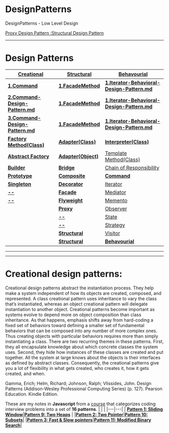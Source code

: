 # DesignPatterns
DesignPatterns - Low Level Design

[Proxy Design Pattern :Structural Design Pattern](https://youtu.be/9MxHKlVc6ZM)


---
# Design Patterns

|<b>[**Creational**]()</b>|<b>[**Structural**]()</b>|[**Behavourial**]()</b>|
|---|---|---|
|<b>[1.Command](https://github.com/vishal637yadav/DesignPatterns/blob/master/src/document/md/Command-Design-Pattern.md)</b>|<b>[1.FacadeMethod](https://github.com/vishal637yadav/DesignPatterns/blob/master/src/document/md/FacadeMethodDesignPattern.md)</b>|<b>[1.Iterator-Behavioral-Design-Pattern.md](https://github.com/vishal637yadav/DesignPatterns/blob/master/src/document/md/Iterator-Behavioral-Design-Pattern.md)</b>|
|<b>[2.Command-Design-Pattern.md](https://github.com/vishal637yadav/DesignPatterns/blob/master/src/document/md/Command-Design-Pattern.md)</b>|<b>[1.FacadeMethod](https://github.com/vishal637yadav/DesignPatterns/blob/master/src/document/md/FacadeMethodDesignPattern.md)</b>|<b>[1.Iterator-Behavioral-Design-Pattern.md](https://github.com/vishal637yadav/DesignPatterns/blob/master/src/document/md/Iterator-Behavioral-Design-Pattern.md)</b>|
|<b>[3.Command-Design-Pattern.md](https://github.com/vishal637yadav/DesignPatterns/blob/master/src/document/md/Command-Design-Pattern.md)</b>|<b>[1.FacadeMethod](https://github.com/vishal637yadav/DesignPatterns/blob/master/src/document/md/FacadeMethodDesignPattern.md)</b>|<b>[1.Iterator-Behavioral-Design-Pattern.md](https://github.com/vishal637yadav/DesignPatterns/blob/master/src/document/md/Iterator-Behavioral-Design-Pattern.md)</b>|
|<b>[Factory Method(Class)]()</b>|<b>[Adapter(Class)]()</b>|<b>[Interpreter(Class)]()</b>|
|<b>[Abstract Factory]()</b>|<b>[Adapter(Object)]()</b>|[Template Method(Class)]()</b>|
|<b>[Builder]()</b>|<b>[Bridge]()</b>|[Chain of Responsibility]()</b>|
|<b>[Prototype]()</b>|<b>[Composite]()</b>|[<b>Command</b>](https://github.com/vishal637yadav/DesignPatterns/blob/master/src/document/md/Command-Design-Pattern.md)|
|<b>[Singleton]()</b>|<b>[Decorator]()</b>|[Iterator]()</b>|
|<b>[--]()</b>|<b>[Facade]()</b>|[Mediator]()</b>|
|<b>[--]()</b>|<b>[Flyweight]()</b>|[Memento]()</b>|
||<b>[Proxy]()</b>|[Observer]()</b>|
||<b>[--]()</b>|[State]()</b>|
||<b>[--]()</b>|[Strategy]()</b>|
||<b>[**Structural**]()</b>|[Visitor]()</b>|
||<b>[**Structural**]()</b>|[**Behavourial**]()</b>|

---

---
# Creational design patterns:
Creational design patterns abstract the instantiation process. They help make a system independent of how its objects are created, composed, and represented. A class creational pattern uses inheritance to vary the class that’s instantiated, whereas an object creational pattern will delegate instantiation to another object. Creational patterns become important as systems evolve to depend more on object composition than class inheritance. As that happens, emphasis shifts away from hard-coding a fixed set of behaviors toward defining a smaller set of fundamental behaviors that can be composed into any number of more complex ones. Thus creating objects with particular behaviors requires more than simply instantiating a class. There are two recurring themes in these patterns. First, they all encapsulate knowledge about which concrete classes the system uses. Second, they hide how instances of these classes are created and put together. All the system at large knows about the objects is their interfaces as defined by abstract classes. Consequently, the creational patterns give you a lot of flexibility in what gets created, who creates it, how it gets created, and when.

Gamma, Erich; Helm, Richard; Johnson, Ralph; Vlissides, John. Design Patterns (Addison-Wesley Professional Computing Series) (p. 127). Pearson Education. Kindle Edition. 

These are my notes in <b>Javascript</b> from a [course](https://www.educative.io/courses/grokking-the-coding-interview) that categorizes coding interview problems into a set of <b>16 patterns</b>. 
|   |   |
|---|---|
| <b>[Pattern 1: Sliding Window](./✅%20%20Pattern%2001%20:%20Sliding%20Window.md)</b>|<b>[Pattern 9: Two Heaps](./✅%20🙃%20Pattern%2009:%20Two%20Heaps.md)</b>   |
|<b>[Pattern 2: Two Pointer](./✅%20%20Pattern%2002:%20Two%20Pointers.md)</b>|<b>[Pattern 10: Subsets](./✅%20%20Pattern%2010:%20Subsets.md)</b>|
|<b>[Pattern 3: Fast & Slow pointers](./✅%20%20Pattern%2003:%20Fast%20%26%20Slow%20pointers.md)</b>|<b>[Pattern 11: Modified Binary Search](./✅%20%20Pattern%2011:%20Modified%20Binary%20Search.md)</b>|
